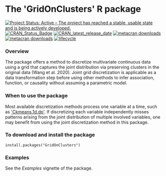 The 'GridOnClusters' R package
===============================

[![Project Status: Active – The project has reached a stable, usable state and is being actively developed.](https://www.repostatus.org/badges/latest/active.svg)](https://www.repostatus.org/#active)
[![CRAN_Status_Badge](https://www.r-pkg.org/badges/version/GridOnClusters)](https://cran.r-project.org/package=GridOnClusters)
[![CRAN_latest_release_date](https://www.r-pkg.org/badges/last-release/GridOnClusters)](https://cran.r-project.org/package=GridOnClusters)
[![metacran downloads](https://cranlogs.r-pkg.org/badges/GridOnClusters)](https://cran.r-project.org/package=GridOnClusters)
[![metacran downloads](https://cranlogs.r-pkg.org/badges/grand-total/GridOnClusters)](https://cran.r-project.org/package=GridOnClusters)
[![lifecycle](https://img.shields.io/badge/lifecycle-maturing-blue.svg)](https://www.tidyverse.org/lifecycle/#maturing)



### Overview

The package offers a method to discretize multivariate continuous data using a grid that captures the joint distribution via preserving clusters in the original data (Wang et al. 2020). Joint grid discretization is applicable as a data transformation step before using other methods to infer association, function, or causality without assuming a parametric model.

### When to use the package

Most available discretization methods process one variable at a time, such as ['Ckmeans.1d.dp'](https://cran.r-project.org/package=Ckmeans.1d.dp). If discretizing each variable independently misses patterns arising from the joint distribution of multiple involved variables, one may benefit from using the joint discretization method in this package.

### To download and install the package

```{r}
install.packages("GridOnClusters")
```

### Examples

See the *Examples* vignette of the package.
